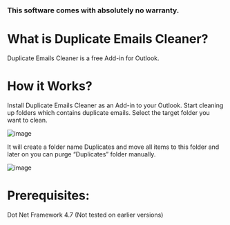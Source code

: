 <h3 color="red">This software comes with absolutely no warranty.</h3>

**<h1>What is Duplicate Emails Cleaner?</h1>**

Duplicate Emails Cleaner is a free Add-in for Outlook.

**<h1>How it Works?</h1>**

Install Duplicate Emails Cleaner as an Add-in to your Outlook. Start cleaning up folders which contains duplicate emails. Select the target folder you want to clean.

![image](https://user-images.githubusercontent.com/91064560/201829625-71722b4e-ed86-4be6-9ae8-6e06c665e395.png)

It will create a folder name Duplicates and move all items to this folder and later on you can purge “Duplicates” folder manually.

![image](https://user-images.githubusercontent.com/91064560/201829654-8969c7d8-131d-4d32-9895-8af6820d139e.png)

**<h1>Prerequisites:</h1>**

Dot Net Framework 4.7 (Not tested on earlier versions)
